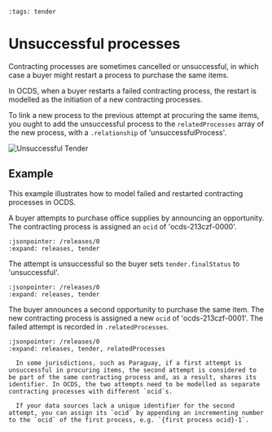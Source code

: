 ```{workedexample} Unsuccessful processes
:tags: tender
```

# Unsuccessful processes

Contracting processes are sometimes cancelled or unsuccessful, in which case a buyer might restart a process to purchase the same items.

In OCDS, when a buyer restarts a failed contracting process, the restart is modelled as the initiation of a new contracting processes.

To link a new process to the previous attempt at procuring the same items, you ought to add the unsuccessful process to the `relatedProcesses` array of the new process, with a `.relationship` of 'unsuccessfulProcess'.

![Unsuccessful Tender](../../_static/png/unsuccessful_tender.png)

## Example

This example illustrates how to model failed and restarted contracting processes in OCDS.

A buyer attempts to purchase office supplies by announcing an opportunity. The contracting process is assigned an `ocid` of 'ocds-213czf-0000'.

```{jsoninclude} ../../examples/unsuccessful_tender/tender.json
:jsonpointer: /releases/0
:expand: releases, tender
```

The attempt is unsuccessful so the buyer sets `tender.finalStatus` to 'unsuccessful'.

```{jsoninclude} ../../examples/unsuccessful_tender/tenderUpdate.json
:jsonpointer: /releases/0
:expand: releases, tender
```

The buyer announces a second opportunity to purchase the same item. The new contracting process is assigned a new `ocid` of 'ocds-213czf-0001'. The failed attempt is recorded in `.relatedProcesses`.

```{jsoninclude} ../../examples/unsuccessful_tender/new_tender.json
:jsonpointer: /releases/0
:expand: releases, tender, relatedProcesses
```

```{admonition} Unsuccessful and restarted processes with a shared identifier
  In some jurisdictions, such as Paraguay, if a first attempt is unsuccessful in procuring items, the second attempt is considered to be part of the same contracting process and, as a result, shares its identifier. In OCDS, the two attempts need to be modelled as separate contracting processes with different `ocid`s.
  
  If your data sources lack a unique identifier for the second attempt, you can assign its `ocid` by appending an incrementing number to the `ocid` of the first process, e.g. `{first process ocid}-1`.
```
